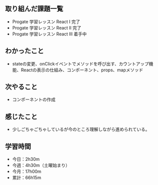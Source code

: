 ## 取り組んだ課題一覧
- Progate 学習レッスン React I 完了
- Progate 学習レッスン React II 完了
- Progate 学習レッスン React III 着手中
## わかったこと
- stateの変更、onClickイベントでメソッドを呼び出す、カウントアップ機能、Reactの表示の仕組み、コンポーネント、props、mapメソッド
## 次やること
- コンポーネントの作成    
## 感じたこと
- 少しごちゃごちゃしているが今のところ理解しながら進められている。
## 学習時間
- 今日：2h30m
- 今週：4h30m（土曜始まり）
- 今月：17h00m
- 累計：66h15m
